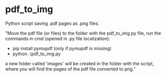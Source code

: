 # pdf_to_img
Python script saving .pdf pages as .png files.



"Move the pdf file (or files) to the folder with the pdf_to_img.py file, run the commands in cmd (opened in .py file localization):
- pip install pymupdf (only if pymupdf is missing)
- python .\pdf_to_img.py

a new folder called 'images' will be created in the folder with the script, where you will find the pages of the pdf file converted to png."
